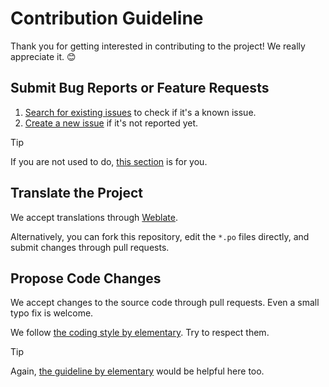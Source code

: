 # Contribution Guideline
Thank you for getting interested in contributing to the project! We really appreciate it. 😊

## Submit Bug Reports or Feature Requests
1. [Search for existing issues](https://github.com/ryonakano/reco/issues) to check if it's a known issue.
2. [Create a new issue](https://github.com/ryonakano/reco/issues/new) if it's not reported yet.

> [!TIP]
> If you are not used to do, [this section](https://docs.elementary.io/contributor-guide/feedback/reporting-issues#creating-a-new-issue-report) is for you.

## Translate the Project
We accept translations through [Weblate](https://hosted.weblate.org/projects/rosp/reco/).

Alternatively, you can fork this repository, edit the `*.po` files directly, and submit changes through pull requests.

## Propose Code Changes
We accept changes to the source code through pull requests. Even a small typo fix is welcome.

We follow [the coding style by elementary](https://docs.elementary.io/develop/writing-apps/code-style). Try to respect them.

> [!TIP]
> Again, [the guideline by elementary](https://docs.elementary.io/contributor-guide/development/prepare-code-for-review) would be helpful here too.
